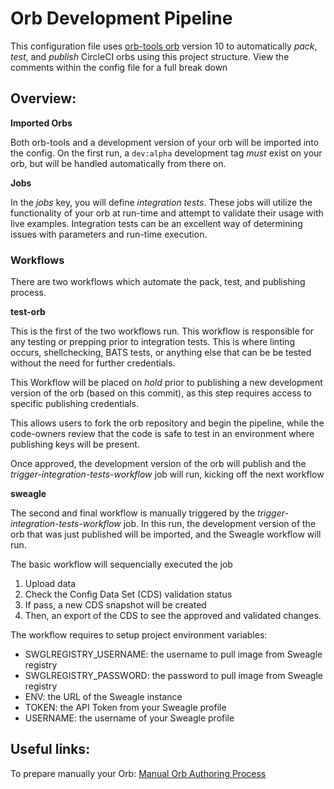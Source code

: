 # Orb Development Pipeline

This configuration file uses [orb-tools orb]() version 10 to automatically _pack_, _test_, and _publish_ CircleCI orbs using this project structure. View the comments within the config file for a full break  down

## Overview:

**Imported Orbs**

Both orb-tools and a development version of your orb will be imported into the config. On the first run, a `dev:alpha` development tag _must_ exist on your orb, but will be handled automatically from there on.

**Jobs**

In the _jobs_ key, you will define _integration tests_. These jobs will utilize the functionality of your orb at run-time and attempt to validate their usage with live examples. Integration tests can be an excellent way of determining issues with parameters and run-time execution.

### Workflows

There are two workflows which automate the pack, test, and publishing process.

**test-orb**

This is the first of the two workflows run. This workflow is responsible for any testing or prepping prior to integration tests. This is where linting occurs, shellchecking, BATS tests, or anything else that can be be tested without the need for further credentials.

This Workflow will be placed on _hold_ prior to publishing a new development version of the orb (based on this commit), as this step requires access to specific publishing credentials.

This allows users to fork the orb repository and begin the pipeline, while the code-owners review that the code is safe to test in an environment where publishing keys will be present.

Once approved, the development version of the orb will publish and the _trigger-integration-tests-workflow_ job will run, kicking off the next workflow

**sweagle**

The second and final workflow is manually triggered by the _trigger-integration-tests-workflow_ job. In this run, the development version of the orb that was just published will be imported, and the Sweagle workflow will run.

The basic workflow will sequencially executed the job
1. Upload data
2. Check the Config Data Set (CDS) validation status
3. If pass, a new CDS snapshot will be created
4. Then, an export of the CDS to see the approved and validated changes.

The workflow requires to setup project environment variables:
- SWGLREGISTRY_USERNAME: the username to pull image from Sweagle registry
- SWGLREGISTRY_PASSWORD: the password to pull image from Sweagle registry
- ENV: the URL of the Sweagle instance
- TOKEN: the API Token from your Sweagle profile
- USERNAME: the username of your Sweagle profile

## Useful links:
To prepare manually your Orb: [Manual Orb Authoring Process](https://circleci.com/docs/2.0/orb-author-validate-publish/)